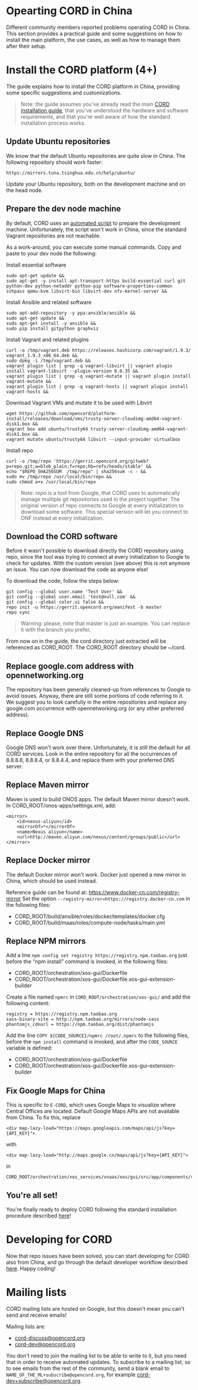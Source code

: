 # Opearting CORD in China

Different community members reported problems operating CORD in China. This section provides a practical guide and some suggestions on how to install the main platform, the use cases, as well as how to manage them after their setup.

# Install the CORD platform (4+)
The guide explains how to install the CORD platform in China, providing some specific suggestions and customizations.

> Note: the guide assumes you've already read the main [CORD installation guide](install_physical.md), that you've understood the hardware and software requirements, and that you're well aware of how the standard installation process works.

## Update Ubuntu repositories
We know that the default Ubuntu repositories are quite slow in China. The following repository should work faster:

```
https://mirrors.tuna.tsinghua.edu.cn/help/ubuntu/
```

Update your Ubuntu repository, both on the development machine and on the head node.

## Prepare the dev node machine

By default, CORD uses an [automated script](quickstarts.md#pod-quickstarts) to prepare the development machine. Unfortunately, the script won't work in China, since the standard Vagrant repositories are not reachable.

As a work-around, you can execute some manual commands. Copy and paste to your dev node the following:

Install essential software
```
sudo apt-get update &&
sudo apt-get -y install apt-transport-https build-essential curl git python-dev python-netaddr python-pip software-properties-common sshpass qemu-kvm libvirt-bin libvirt-dev nfs-kernel-server &&
```

Install Ansible and related software
```
sudo apt-add-repository -y ppa:ansible/ansible &&
sudo apt-get update &&
sudo apt-get install -y ansible &&
sudo pip install gitpython graphviz
```

Install Vagrant and related plugins
```
curl -o /tmp/vagrant.deb https://releases.hashicorp.com/vagrant/1.9.3/ vagrant_1.9.3_x86_64.deb &&
sudo dpkg -i /tmp/vagrant.deb &&
vagrant plugin list | grep -q vagrant-libvirt || vagrant plugin install vagrant-libvirt --plugin-version 0.0.35 &&
vagrant plugin list | grep -q vagrant-mutate || vagrant plugin install vagrant-mutate &&
vagrant plugin list | grep -q vagrant-hosts || vagrant plugin install vagrant-hosts &&
```

Download Vagrant VMs and mutate it to be used with Libvirt
```
wget https://github.com/opencord/platform-install/releases/download/vms/trusty-server-cloudimg-amd64-vagrant-disk1.box &&
vagrant box add ubuntu/trusty64 trusty-server-cloudimg-amd64-vagrant-disk1.box &&
vagrant mutate ubuntu/trusty64 libvirt --input-provider virtualbox
```

Install repo
```
curl -o /tmp/repo 'https://gerrit.opencord.org/gitweb?p=repo.git;a=blob_plain;f=repo;hb=refs/heads/stable' &&
echo "$REPO_SHA256SUM  /tmp/repo" | sha256sum -c - &&
sudo mv /tmp/repo /usr/local/bin/repo &&
sudo chmod a+x /usr/local/bin/repo
```

> Note: *repo* is a tool from Google, that CORD uses to automatically manage multiple git repositories used in the project together. The original version of repo connects to Google at every initialization to download some software. This special version will let you connect to ONF instead at every initialization.

## Download the CORD software

Before it wasn't possible to download directly the CORD repository using repo, since the tool was trying to connect at every initialization to Google to check for updates.
With the custom version (see above) this is not anymore an issue. You can now download the code as anyone else!

To download the code, follow the steps below:
```
git config --global user.name 'Test User' &&
git config --global user.email 'test@null.com' &&
git config --global color.ui false &&
repo init -u https://gerrit.opencord.org/manifest -b master
repo sync
```

> Warning: please, note that master is just an example. You can replace it with the branch you prefer.

From now on in the guide, the cord directory just extracted will be referenced as CORD_ROOT. The CORD_ROOT directory should be ~/cord.

## Replace google.com address with opennetworking.org
The repository has been generally cleaned-up from references to Google to avoid issues. Anyway, there are still some portions of code referring to it. We suggest you to look carefully in the entire repositories and replace any google.com occurrence with opennetworking.org (or any other preferred address).

## Replace Google DNS
Google DNS won't work over there. Unfortunately, it is still the default for all CORD services. Look in the entire repository for all the occurrences of 8.8.8.8, 8.8.8.4, or 8.8.4.4, and replace them with your preferred DNS server.

## Replace Maven mirror
Maven is used to build ONOS apps. The default Maven mirror doesn't work. In CORD_ROOT/onos-apps/settings.xml, add:

```
<mirror>
    <id>nexus-aliyun</id>
    <mirrorOf>*</mirrorOf>
    <name>Nexus aliyun</name>
    <url>http://maven.aliyun.com/nexus/content/groups/public</url>
</mirror>
```

## Replace Docker mirror
The default Docker mirror won't work. Docker just opened a new mirror in China, which should be used instead.

Reference guide can be found at: <https://www.docker-cn.com/registry-mirror>
Set the option ```--registry-mirror=https://registry.docker-cn.com``` in the following files:
* CORD_ROOT/build/ansible/roles/docker/templates/docker.cfg
* CORD_ROOT/build/maas/roles/compute-node/tasks/main.yml

## Replace NPM mirrors

Add a line ```npm config set registry https://registry.npm.taobao.org``` just before the “npm install” command is invoked, in the following files:
* CORD_ROOT/orchestration/xos-gui/Dockerfile
* CORD_ROOT/orchestration/xos-gui/Dockerfile.xos-gui-extension- builder

Create a file named ```npmrc``` in ```CORD_ROOT/orchestration/xos-gui/``` and add the following content:

```
registry = https://registry.npm.taobao.org
sass-binary-site = http://npm.taobao.org/mirrors/node-sass
phantomjs_cdnurl = https://npm.taobao.org/dist/phantomjs
```

Add the line ```COPY ${CODE_SOURCE}/npmrc /root/.npmrc``` to the following files, before the ```npm install``` command is invoked, and after the ```CODE_SOURCE``` variable is defined:
* CORD_ROOT/orchestration/xos-gui/Dockerfile
* CORD_ROOT/orchestration/xos-gui/Dockerfile.xos-gui-extension-builder

## Fix Google Maps for China
This is specific to ```E-CORD```, which uses Google Maps to visualize where Central Offices are located. Default Google Maps APIs are not available from China.
To fix this, replace

```
<div map-lazy-load="https://maps.googleapis.com/maps/api/js?key={API_KEY}">
```

with

```
<div map-lazy-load="http://maps.google.cn/maps/api/js?key={API_KEY}">
```

in

```
CORD_ROOT/orchestration/xos_services/vnaas/xos/gui/src/app/components/vnaasMap.component.html
```

## You're all set!

You're finally ready to deploy CORD following the standard installation procedure described [here](install_physical.md)!

# Developing for CORD

Now that repo issues have been solved, you can start developing for CORD also from China, and go through the default developer workflow described [here](develop.md). Happy coding!

# Mailing lists

CORD mailing lists are hosted on Google, but this doesn't mean you can't send and receive emails!

Mailing lists are:
* <cord-discuss@opencord.org>
* <cord-dev@opencord.org>

You don't need to join the mailing list to be able to write to it, but you need that in order to receive automated updates.
To subscribe to a mailing list, so to see emails from the rest of the community, send a blank email to ```NAME_OF_THE_ML+subscribe@opencord.org```, for example <cord-dev+subscribe@opencord.org>.
